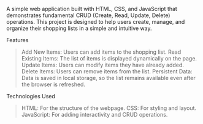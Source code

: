 A simple web application built with HTML, CSS, and JavaScript that demonstrates fundamental CRUD (Create, Read, Update, Delete) operations. This project is designed to help users create, manage, and organize their shopping lists in a simple and intuitive way.

Features
 >Add New Items: Users can add items to the shopping list.
 >Read Existing Items: The list of items is displayed dynamically on the page.
 >Update Items: Users can modify items they have already added.
 >Delete Items: Users can remove items from the list.
 >Persistent Data: Data is saved in local storage, so the list remains available even after the browser is refreshed.


 Technologies Used
  >HTML: For the structure of the webpage.
  >CSS: For styling and layout.
  >JavaScript: For adding interactivity and CRUD operations.
